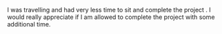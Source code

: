 I was travelling and had very less time to sit and complete the project . I would really appreciate if I am allowed to complete the project with some additional time.